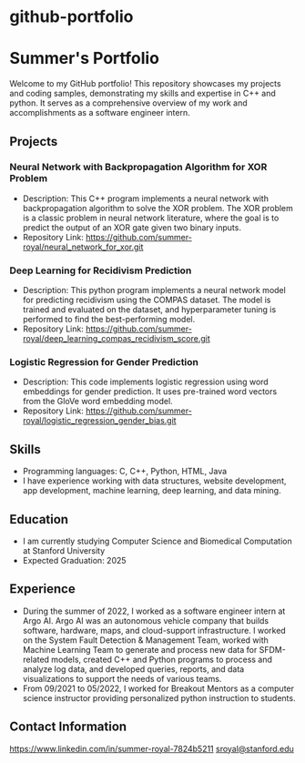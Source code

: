 # github-portfolio

# Summer's Portfolio

Welcome to my GitHub portfolio! This repository showcases my projects and coding samples, demonstrating my skills and expertise in C++ and python. It serves as a comprehensive overview of my work and accomplishments as a software engineer intern.

## Projects

### Neural Network with Backpropagation Algorithm for XOR Problem

- Description: This C++ program implements a neural network with backpropagation algorithm to solve the XOR problem. The XOR problem is a classic problem in neural network literature, where the goal is to predict the output of an XOR gate given two binary inputs.
- Repository Link: https://github.com/summer-royal/neural_network_for_xor.git

### Deep Learning for Recidivism Prediction
- Description: This python program implements a neural network model for predicting recidivism using the COMPAS dataset. The model is trained and evaluated on the dataset, and hyperparameter tuning is performed to find the best-performing model.
- Repository Link: https://github.com/summer-royal/deep_learning_compas_recidivism_score.git

### Logistic Regression for Gender Prediction

- Description: This code implements logistic regression using word embeddings for gender prediction. It uses pre-trained word vectors from the GloVe word embedding model.
- Repository Link: https://github.com/summer-royal/logistic_regression_gender_bias.git

## Skills

- Programming languages: C, C++, Python, HTML, Java
- I have experience working with data structures, website development, app development, machine learning, deep learning, and data mining.

## Education

- I am currently studying Computer Science and Biomedical Computation at Stanford University
- Expected Graduation: 2025

## Experience

- During the summer of 2022, I worked as a software engineer intern at Argo AI. Argo AI was an autonomous vehicle company that builds software, hardware, maps, and cloud-support infrastructure. I worked on the System Fault Detection & Management Team, worked with Machine Learning Team to generate and process new data for SFDM-related models, created C++ and Python programs to process and analyze log data, and developed queries, reports, and data visualizations to support the needs of various teams.
- From 09/2021 to 05/2022, I worked for Breakout Mentors as a computer science instructor providing personalized python instruction to students.

## Contact Information
https://www.linkedin.com/in/summer-royal-7824b5211
sroyal@stanford.edu
